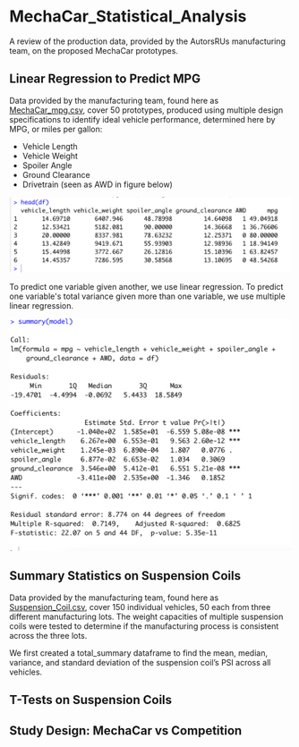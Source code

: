 # MechaCar_Statistical_Analysis
A review of the production data, provided by the AutorsRUs manufacturing team, on the proposed MechaCar prototypes.

## Linear Regression to Predict MPG
Data provided by the manufacturing team, found here as [MechaCar_mpg.csv](MechaCar_mpg.csv), cover 50 prototypes, produced using multiple design specifications to identify ideal vehicle performance, determined here by MPG, or miles per gallon:

- Vehicle Length
- Vehicle Weight
- Spoiler Angle
- Ground Clearance
- Drivetrain (seen as AWD in figure below)

![This is an image](https://github.com/JaimeStarling/MechaCar_Statistical_Analysis/blob/main/mpg%20data.png)

To predict one variable given another, we use linear regression. To predict one variable's total variance given more than one variable, we use multiple linear regression. 

![This is an image](https://github.com/JaimeStarling/MechaCar_Statistical_Analysis/blob/main/multiple%20linear%20regression%20mpg.png)

## Summary Statistics on Suspension Coils

Data provided by the manufacturing team, found here as [Suspension_Coil.csv](Suspension_Coil.csv), cover 150 individual vehicles, 50 each from three different manufacturing lots. The weight capacities of multiple suspension coils were tested to determine if the manufacturing process is consistent across the three lots.

We first created a total_summary dataframe to find the mean, median, variance, and standard deviation of the suspension coil’s PSI across all vehicles.







## T-Tests on Suspension Coils

## Study Design: MechaCar vs Competition
